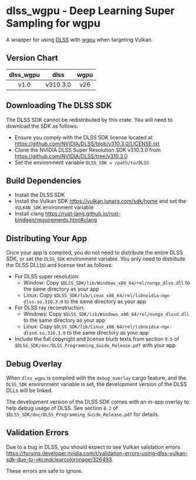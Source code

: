 # dlss_wgpu - Deep Learning Super Sampling for wgpu

A wrapper for using [DLSS](https://www.nvidia.com/en-us/geforce/technologies/dlss) with [wgpu](https://github.com/gfx-rs/wgpu) when targeting Vulkan.


## Version Chart

| dlss_wgpu |   dlss   | wgpu |
|:---------:|:--------:|:----:|
|    v1.0   | v310.3.0 |  v26 |

## Downloading The DLSS SDK
The DLSS SDK cannot be redistributed by this crate. You will need to download the SDK as follows:
* Ensure you comply with the DLSS SDK license located at https://github.com/NVIDIA/DLSS/blob/v310.3.0/LICENSE.txt
* Clone the NVIDIA DLSS Super Resolution SDK v310.3.0 from https://github.com/NVIDIA/DLSS/tree/v310.3.0
* Set the environment variable `DLSS_SDK = /path/to/DLSS`

## Build Dependencies
* Install the DLSS SDK
* Install the Vulkan SDK https://vulkan.lunarg.com/sdk/home and set the `VULKAN_SDK` environment variable
* Install clang https://rust-lang.github.io/rust-bindgen/requirements.html#clang

## Distributing Your App
Once your app is compiled, you do not need to distribute the entire DLSS SDK, or set the `DLSS_SDK` environment variable. You only need to distribute the DLSS DLL(s) and license text as follows:

* For DLSS super resolution:
    * Window: Copy `$DLSS_SDK/lib/Windows_x86_64/rel/nvngx_dlss.dll` to the same directory as your app
    * Linux: Copy `$DLSS_SDK/lib/Linux_x86_64/rel/libnvidia-ngx-dlss.so.310.3.0` to the same directory as your app
* For DLSS ray reconstruction:
    * Windows: Copy `$DLSS_SDK/lib/Windows_x86_64/rel/nvngx_dlssd.dll` to the same directory as your app
    * Linux: Copy `$DLSS_SDK/lib/Linux_x86_64/rel/libnvidia-ngx-dlssd.so.310.3.0` to the same directory as your app
* Include the full copyright and license blurb texts from section `9.5` of `$DLSS_SDK/doc/DLSS_Programming_Guide_Release.pdf` with your app

## Debug Overlay
When `dlss_wgpu` is compiled with the `debug_overlay` cargo feature, and the `DLSS_SDK` environment variable is set, the development version of the DLSS DLLs will be linked.

The development version of the DLSS SDK comes with an in-app overlay to help debug usage of DLSS. See section `8.2` of `$DLSS_SDK/doc/DLSS_Programming_Guide_Release.pdf` for details.

## Validation Errors
Due to a bug in DLSS, you should expect to see Vulkan validation errors https://forums.developer.nvidia.com/t/validation-errors-using-dlss-vulkan-sdk-due-to-vkcmdclearcolorimage/326493.

These errors are safe to ignore.
